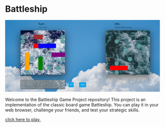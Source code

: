 # Battleship

![BattleShip screenshot](Screenshot_20231114_122236.png)



Welcome to the Battleship Game Project repository! This project is an implementation of the classic board game Battleship. You can play it in your web browser, challenge your friends, and test your strategic skills.

[click here to play.](https://subhrajit709.github.io/battleship/)